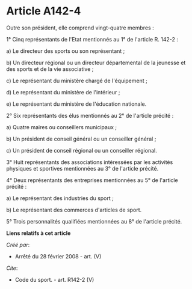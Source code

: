 # Article A142-4

Outre son président, elle comprend vingt-quatre membres : 

1° Cinq représentants de l'Etat mentionnés au 1° de l'article R. 142-2 : 

a) Le directeur des sports ou son représentant ; 

b) Un directeur régional ou un directeur départemental de la jeunesse et des sports et de la vie associative ; 

c) Le représentant du ministère chargé de l'équipement ; 

d) Le représentant du ministère de l'intérieur ; 

e) Le représentant du ministère de l'éducation nationale. 

2° Six représentants des élus mentionnés au 2° de l'article précité : 

a) Quatre maires ou conseillers municipaux ; 

b) Un président de conseil général ou un conseiller général ; 

c) Un président de conseil régional ou un conseiller régional. 

3° Huit représentants des associations intéressées par les activités physiques et sportives mentionnées au 3° de l'article
précité. 

4° Deux représentants des entreprises mentionnées au 5° de l'article précité : 

a) Le représentant des industries du sport ; 

b) Le représentant des commerces d'articles de sport. 

5° Trois personnalités qualifiées mentionnées au 8° de l'article précité.

**Liens relatifs à cet article**

_Créé par_:

  - Arrêté du 28 février 2008 - art. (V)

_Cite_:

  - Code du sport. - art. R142-2 (V)
